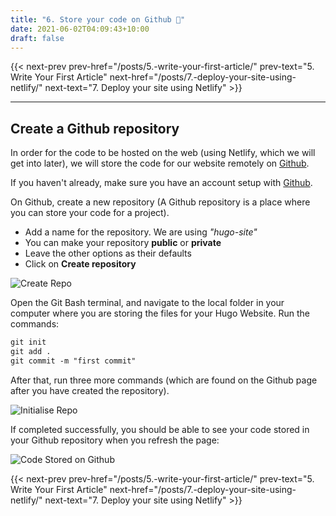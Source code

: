 ```yaml
---
title: "6. Store your code on Github 📂"
date: 2021-06-02T04:09:43+10:00
draft: false
---
```


{{< next-prev 
    prev-href="/posts/5.-write-your-first-article/" 
    prev-text="5. Write Your First Article"
    next-href="/posts/7.-deploy-your-site-using-netlify/" 
    next-text="7. Deploy your site using Netlify"
    >}}

---

## Create a Github repository

In order for the code to be hosted on the web (using Netlify, which we will get into later), we will store the code for our website remotely on [Github](https://github.com/).

If you haven't already, make sure you have an account setup with [Github](https://github.com/).

On Github, create a new repository (A Github repository is a place where you can store your code for a project).

- Add a name for the repository. We are using *"hugo-site"*
- You can make your repository **public** or **private**
- Leave the other options as their defaults
- Click on **Create repository**

![Create Repo](/images/6/createRepo.png)

Open the Git Bash terminal, and navigate to the local folder in your computer where you are storing the files for your Hugo Website. Run the commands:

```markdown
git init
git add .
git commit -m "first commit"
```

After that, run three more commands (which are found on the Github page after you have created the repository).

![Initialise Repo](/images/6/initRepo.png)

If completed successfully, you should be able to see your code stored in your Github repository when you refresh the page:

![Code Stored on Github](/images/6/storedCode.png)


{{< next-prev 
    prev-href="/posts/5.-write-your-first-article/" 
    prev-text="5. Write Your First Article"
    next-href="/posts/7.-deploy-your-site-using-netlify/" 
    next-text="7. Deploy your site using Netlify"
    >}}